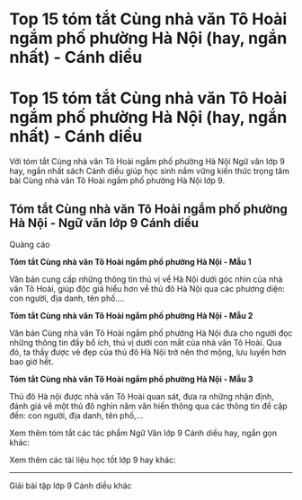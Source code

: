 # Top 15 tóm tắt Cùng nhà văn Tô Hoài ngắm phố phường Hà Nội (hay, ngắn nhất) - Cánh diều

# Top 15 tóm tắt Cùng nhà văn Tô Hoài ngắm phố phường Hà Nội (hay, ngắn nhất) - Cánh diều

Với tóm tắt Cùng nhà văn Tô Hoài ngắm phố phường Hà Nội Ngữ văn lớp 9 hay, ngắn nhất sách Cánh diều giúp học sinh nắm vững kiến thức trọng tâm bài Cùng nhà văn Tô Hoài ngắm phố phường Hà Nội lớp 9.

## Tóm tắt Cùng nhà văn Tô Hoài ngắm phố phường Hà Nội - Ngữ văn lớp 9 Cánh diều

Quảng cáo

**Tóm tắt Cùng nhà văn Tô Hoài ngắm phố phường Hà Nội - Mẫu 1**

Văn bản cung cấp những thông tin thú vị về Hà Nội dưới góc nhìn của nhà văn Tô Hoài, giúp độc giả hiểu hơn về thủ đô Hà Nội qua các phương diện: con người, địa danh, tên phố....

**Tóm tắt Cùng nhà văn Tô Hoài ngắm phố phường Hà Nội - Mẫu 2**

Văn bản Cùng nhà văn Tô Hoài ngắm phố phường Hà Nội đưa cho người đọc những thông tin đầy bổ ích, thú vị dưới con mắt của nhà văn Tô Hoài. Qua đó, ta thấy được vẻ đẹp của thủ đô Hà Nội trở nên thơ mộng, lưu luyến hơn bao giờ hết.

**Tóm tắt Cùng nhà văn Tô Hoài ngắm phố phường Hà Nội - Mẫu 3**

Thủ đô Hà nội được nhà văn Tô Hoài quan sát, đưa ra những nhận định, đánh giá về một thủ đô nghìn năm văn hiến thông qua các thông tin đề cập đến: con người, địa danh, tên phố,…

Xem thêm tóm tắt các tác phẩm Ngữ Văn lớp 9 Cánh diều hay, ngắn gọn khác:

Xem thêm các tài liệu học tốt lớp 9 hay khác:

* * *

Giải bài tập lớp 9 Cánh diều khác
